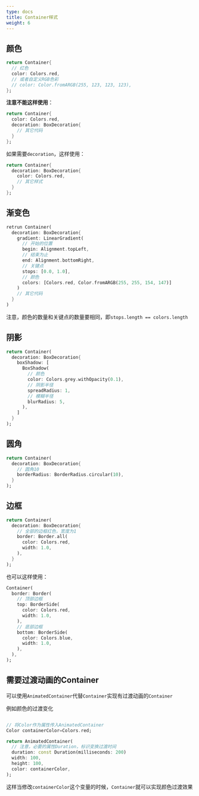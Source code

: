 ```yaml
---
type: docs
title: Container样式
weight: 6
---
```



## 颜色

```dart
return Container{
  // 红色
  color: Colors.red,
  // 或者自定义RGB色彩
  // color: Color.fromARGB(255, 123, 123, 123),
};
```

**注意不能这样使用**：

```dart
return Container{
  color: Colors.red,
  decoration: BoxDecoration{
    // 其它代码
  }
};
```

如果需要`decoration`，这样使用：

```dart
return Container{
  decoration: BoxDecoration{
    color: Colors.red,
    // 其它样式
  }
};
```

## 渐变色

```dart
retrun Container(
  decoration: BoxDecoration{
    gradient: LinearGradient(
      // 开始的位置
      begin: Alignment.topLeft,
      // 结束为止
      end: Alignment.bottomRight,
      // 关键点
      stops: [0.0, 1.0],
      // 颜色
      colors: [Colors.red, Color.fromARGB(255, 255, 154, 147)]
    )
    // 其它代码
  }
)
```

注意，颜色的数量和关键点的数量要相同，即`stops.length == colors.length`

## 阴影

```dart
return Container(
  decoration: BoxDecoration{
    boxShadow: [
      BoxShadow(
        // 颜色
        color: Colors.grey.withOpacity(0.1),
        // 阴影半径
        spreadRadius: 1,
        // 模糊半径
        blurRadius: 5,
      ),
    ]
  }
);
```

## 圆角

```dart
return Container(
  decoration: BoxDecoration{
    // 圆角10
    borderRadius: BorderRadius.circular(10),
  }
);
```

## 边框
```dart
return Container(
  decoration: BoxDecoration{
    // 全部的边框红色，宽度为1
    border: Border.all(
      color: Colors.red,
      width: 1.0,
    ),
  }
);
```

也可以这样使用：

```dart
Container(
  border: Border(
    // 顶部边框
    top: BorderSide(
      color: Colors.red,
      width: 1.0,
    ),
    // 底部边框
    bottom: BorderSide(
      color: Colors.blue,
      width: 1.0,
    ),
  ),
);
```

## 需要过渡动画的Container


可以使用`AnimatedContainer`代替`Container`实现有过渡动画的`Container`


例如颜色的过渡变化
```dart

// 将Color作为属性传入AnimatedContainer
Color containerColor=Colors.red;

return AnimatedContainer(
  // 注意，必要的属性Duration，标识变换过渡时间
  duration: const Duration(milliseconds: 200)
  width: 100,
  height: 100,
  color: containerColor,
);
```

这样当修改`containerColor`这个变量的时候，`Container`就可以实现颜色过渡效果